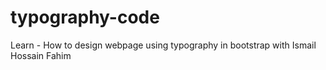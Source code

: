 # typography-code
Learn - How to design webpage using typography in bootstrap with Ismail Hossain Fahim
